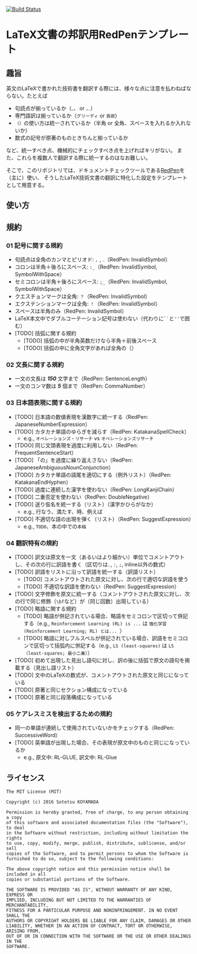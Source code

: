 [![Build Status](https://travis-ci.org/sotetsuk/redpen-ja-translation.svg?branch=master)](https://travis-ci.org/sotetsuk/redpen-ja-translation)

# LaTeX文書の邦訳用RedPenテンプレート

## 趣旨
英文のLaTeXで書かれた技術書を翻訳する際には、様々な点に注意を払わねばならない。たとえば

- 句読点が揃っているか（```、。``` or ```，．```）
- 専門語訳は揃っているか（```グリーディ``` or ```貪欲```）
- ```（）```の使い方は統一されているか（半角 or 全角、スペースを入れるか入れないか）
- 数式の記号が原著のものときちんと揃っているか

など、統一すべき点、機械的にチェックすべき点を上げればキリがない。
また、これらを複数人で翻訳する際に統一するのはなお難しい。


そこで、このリポジトリでは、ドキュメントチェックツールである[RedPen](http://redpen.cc/)を（主に）使い、
そうしたLaTeX技術文書の翻訳に特化した設定をテンプレートとして用意する。

## 使い方
## 規約

### 01 記号に関する規約

- 句読点は全角のカンマとピリオド: ```，```, ```．```（RedPen: InvalidSymbol）
- コロンは半角＋後ろにスペース: ```:_```（RedPen: InvalidSymbol, SymbolWithSpace）
- セミコロンは半角＋後ろにスペース: ```;_```（RedPen: InvalidSymbol, SymbolWithSpace）
- クエスチョンマークは全角: ```？```（RedPen: InvalidSymbol）
- エクステンションマークは全角: ```！```（RedPen: InvalidSymbol）
- スペースは半角のみ（RedPen: InvalidSymbol）
- LaTeX本文中でダブルコーテーション記号は使わない（代わりに``` `` ```と```''```で囲む）
- [TODO] 括弧に関する規約
  - [TODO] 括弧の中が半角英数だけなら半角＋前後スペース
  - [TODO] 括弧の中に全角文字があれば全角の（）

### 02 文長に関する規約

- 一文の文長は _**150**_ 文字まで（RedPen: SentenceLength）
- 一文のコンマ数は _**5**_ 個まで（RedPen: CommaNumber）

### 03 日本語表現に関する規約

- [TODO] 日本語の数値表現を漢数字に統一する（RedPen: JapaneseNumberExpression）
- [TODO] カタカナ単語のゆらぎを減らす（RedPen: KatakanaSpellCheck）
  - e.g., ```オペレーションズ・リサーチ``` vs ```オペレーションズリサーチ```
- [TDOO] 同じ文頭表現を過度に利用しない（RedPen: FrequentSentenceStart）
- [TODO] 「の」を過度に繰り返えさない（RedPen: JapaneseAmbiguousNounConjunction）
- [TODO] カタカナ単語の語尾を適切にする（例外リスト）（RedPen: KatakanaEndHyphen）
- [TODO] 過度に連続した漢字を使わない（RedPen: LongKanjiChain）
- [TODO] 二重否定を使わない（RedPen: DoubleNegative）
- [TODO] 送り仮名を統一する（リスト）（漢字かひらがなか）
  - e.g., 行なう、満たす、時、例えば
- [TODO] 不適切な語の出現を弾く（リスト）（RedPen: SuggestExpression）
  - e.g., ```TODO```、本の中での```本稿```

### 04 翻訳特有の規約

- [TODO] 訳文は原文を一文（あるいはより細かい）単位でコメントアウトし、その次の行に訳語を書く（区切りは```.```, ```:```, ```;```, inline以外の数式）
- [TODO] 訳語をリストに沿って訳語を統一する（訳語リスト）
  - [TODO] コメントアウトされた原文に対し、次の行で適切な訳語を使う
  - [TODO] 不適切な訳語を使わない（RedPen: SuggestExpression）
- [TODO] 文字修飾を原文に統一する（コメントアウトされた原文に対し、次の行で同じ修飾（```\bf```など）が（同じ回数）出現している）
- [TODO] 略語に関する規約
  - [TODO] 略語が併記されている場合、略語をセミコロンで区切って併記する（e.g., ```Reinforcement Learning (RL) is ...``` は ```強化学習 (Reinforcement Learning; RL) とは... ```）
  - [TDOO] 略語に対しフルスペルが併記されている場合、訳語をセミコロンで区切って括弧内に併記する（e.g., ```LS (least-squares)``` は ```LS（least-squares; 最小二乗）```）
- [TODO] 初めて出現した見出し語句に対し、訳の後に括弧で原文の語句を掲載する（見出し語リスト）
- [TODO] 文中のLaTeXの数式が、コメントアウトされた原文と同じになっている
- [TODO] 原著と同じセクション構成になっている
- [TODO] 原著と同じ段落構成になっている

### 05 ケアレスミスを検出するための規約

- 同一の単語が連続して使用されていないかをチェックする（RedPen: SuccessiveWord）
- [TODO] 英単語が出現した場合、その表現が原文中のものと同じになっているか
  - e.g., 原文中: RL-GLUE, 訳文中: RL-Glue

<!--
### その他使えそうなValidator

- [TODO] JapaneseStyle （ですます。である）
-->

## ライセンス

```
The MIT License (MIT)

Copyright (c) 2016 Sotetsu KOYAMADA

Permission is hereby granted, free of charge, to any person obtaining a copy
of this software and associated documentation files (the "Software"), to deal
in the Software without restriction, including without limitation the rights
to use, copy, modify, merge, publish, distribute, sublicense, and/or sell
copies of the Software, and to permit persons to whom the Software is
furnished to do so, subject to the following conditions:

The above copyright notice and this permission notice shall be included in all
copies or substantial portions of the Software.

THE SOFTWARE IS PROVIDED "AS IS", WITHOUT WARRANTY OF ANY KIND, EXPRESS OR
IMPLIED, INCLUDING BUT NOT LIMITED TO THE WARRANTIES OF MERCHANTABILITY,
FITNESS FOR A PARTICULAR PURPOSE AND NONINFRINGEMENT. IN NO EVENT SHALL THE
AUTHORS OR COPYRIGHT HOLDERS BE LIABLE FOR ANY CLAIM, DAMAGES OR OTHER
LIABILITY, WHETHER IN AN ACTION OF CONTRACT, TORT OR OTHERWISE, ARISING FROM,
OUT OF OR IN CONNECTION WITH THE SOFTWARE OR THE USE OR OTHER DEALINGS IN THE
SOFTWARE.
```
